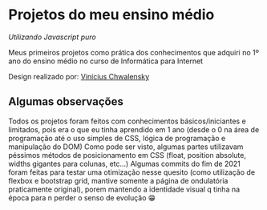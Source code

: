 # Projetos do meu ensino médio
*Utilizando Javascript puro*

Meus primeiros projetos como prática dos conhecimentos que adquiri no 1º ano do ensino médio no curso de Informática para Internet

Design realizado por: [Vinícius Chwalensky](https://github.com/viniciuschwalensky)

##  Algumas observações

Todos os projetos foram feitos com conhecimentos básicos/iniciantes e limitados, pois era o que eu tinha aprendido em 1 ano (desde o 0 na área de programação até o uso simples de CSS, lógica de programação e manipulação do DOM)
Como pode ser visto, algumas partes utilizavam péssimos métodos de posicionamento em CSS (float, position absolute, widths gigantes para colunas, etc...)
Algumas commits do fim de 2021 foram feitas para testar uma otimização nesse quesito (como utilização de flexbox e bootstrap grid, mantive somente a página de ondulatória praticamente original), porem mantendo a identidade visual q tinha na época para n perder o senso de evolução 😁
